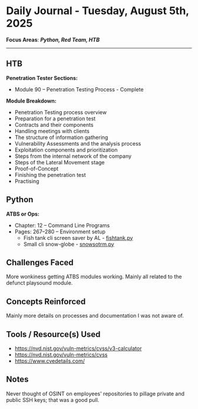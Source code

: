 # Daily Journal - Tuesday, August 5th, 2025

**Focus Areas**: ***Python, Red Team, HTB***

---

## HTB  

**Penetration Tester Sections:**

- Module 90 – Penetration Testing Process - Complete

**Module Breakdown:**

- Penetration Testing process overview
- Preparation for a penetration test
- Contracts and their components
- Handling meetings with clients
- The structure of information gathering
- Vulnerability Assessments and the analysis process
- Exploitation components and prioritization
- Steps from the internal network of the company
- Steps of the Lateral Movement stage
- Proof-of-Concept
- Finishing the penetration test
- Practising

## Python

**ATBS or Ops:**

- Chapter: 12 – Command Line Programs  
- Pages: 267–280 – Environment setup
  - Fish tank cli screen saver by AL - [fishtank.py](../../assets/fishtank.py)
  - Small cli snow-globe - [snowsotrm.py](../../assets/snowstorm.py)

## Challenges Faced

More wonkiness getting ATBS modules working. Mainly all related to the defunct playsound module.

## Concepts Reinforced

Mainly more details on processes and documentation I was not aware of.

## Tools / Resource(s) Used

- <https://nvd.nist.gov/vuln-metrics/cvss/v3-calculator>
- <https://nvd.nist.gov/vuln-metrics/cvss>
- <https://www.cvedetails.com/>

## Notes

Never thought of OSINT on employees' repositories to pillage private and public SSH keys; that was a good pull.
